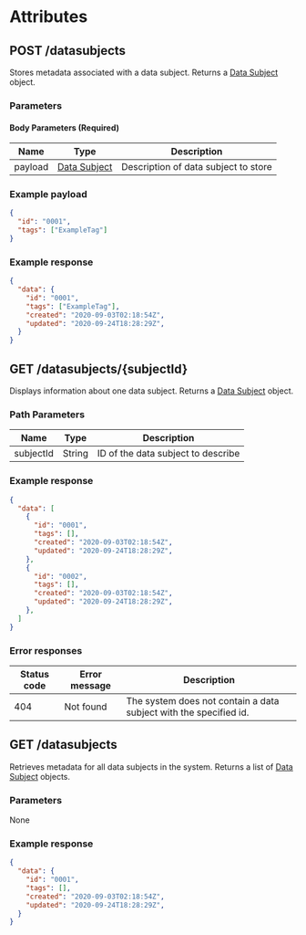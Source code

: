 # Attributes

## POST /datasubjects
Stores metadata associated with a data subject. Returns a [Data Subject](/glossary/datasubject) object.

### Parameters

#### Body Parameters (Required)
|Name            |Type                            |Description                  |
|----------------|--------------------------------|-----------------------------|
|payload         |[Data Subject](/glossary/datasubject)|Description of data subject to store|

### Example payload
```json
{
  "id": "0001",
  "tags": ["ExampleTag"]
}
```

### Example response
```json
{
  "data": {
    "id": "0001",
    "tags": ["ExampleTag"],
    "created": "2020-09-03T02:18:54Z",
    "updated": "2020-09-24T18:28:29Z",
  }
}
```

## GET /datasubjects/{subjectId}
Displays information about one data subject. Returns a [Data Subject](/glossary/datasubjet) object.

### Path Parameters
|Name            |Type                        |Description                       |
|----------------|----------------------------|----------------------------------|
|subjectId       |String                      |ID of the data subject to describe|

### Example response
```json
{
  "data": [
    {
      "id": "0001",
      "tags": [],
      "created": "2020-09-03T02:18:54Z",
      "updated": "2020-09-24T18:28:29Z",
    },
    {
      "id": "0002",
      "tags": [],
      "created": "2020-09-03T02:18:54Z",
      "updated": "2020-09-24T18:28:29Z",
    },
  ]
}
```

### Error responses
|Status code|Error message|Description|
|-----------|-------------|-----------|
|404        |Not found    |The system does not contain a data subject with the specified id.|

## GET /datasubjects
Retrieves metadata for all data subjects in the system. Returns a list of [Data Subject](/glossary/datasubject) objects.

### Parameters
None

### Example response
```json
{
  "data": {
    "id": "0001",
    "tags": [],
    "created": "2020-09-03T02:18:54Z",
    "updated": "2020-09-24T18:28:29Z",
  }
}
```

